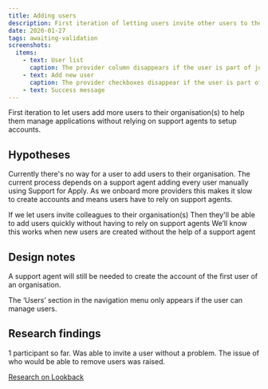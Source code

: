 ```yaml
---
title: Adding users
description: First iteration of letting users invite other users to their organisation(s) to help manage applications.
date: 2020-01-27
tags: awaiting-validation
screenshots:
  items:
    - text: User list
      caption: The provider column disappears if the user is part of just one organisation
    - text: Add new user
      caption: The provider checkboxes disappear if the user is part of just one organisation
    - text: Success message
---
```


First iteration to let users add more users to their organisation(s) to help them manage applications without relying on support agents to setup accounts.

## Hypotheses

Currently there's no way for a user to add users to their organisation. The current process depends on a support agent adding every user manually using Support for Apply. As we onboard more providers this makes it slow to create accounts and means users have to rely on support agents.

If we let users invite colleagues to their organisation(s)
Then they'll be able to add users quickly without having to rely on support agents
We’ll know this works when new users are created without the help of a support agent

## Design notes

A support agent will still be needed to create the account of the first user of an organisation.

The ‘Users’ section in the navigation menu only appears if the user can manage users.

## Research findings

1 participant so far. Was able to invite a user without a problem. The issue of who would be able to remove users was raised.

[Research on Lookback](https://lookback.io/watch/j5Z8YfSp4g85kEYQn)
